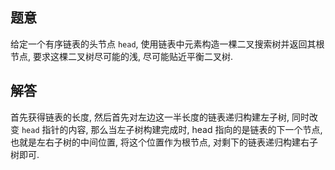 ## 题意

给定一个有序链表的头节点 `head`, 使用链表中元素构造一棵二叉搜索树并返回其根节点, 要求这棵二叉树尽可能的浅, 尽可能贴近平衡二叉树. 

## 解答

首先获得链表的长度, 然后首先对左边这一半长度的链表递归构建左子树, 同时改变 `head` 指针的内容, 那么当左子树构建完成时, head 指向的是链表的下一个节点, 也就是左右子树的中间位置, 将这个位置作为根节点, 对剩下的链表递归构建右子树即可.
